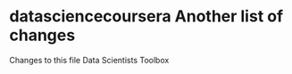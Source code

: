 datasciencecoursera
Another list of changes
===================
Changes to this file
Data Scientists Toolbox
